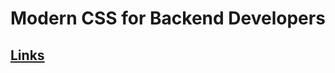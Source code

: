 # Modern CSS for Backend Developers
## [Links](https://laracasts.com/series/modern-css-for-backend-developers) 